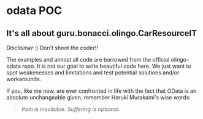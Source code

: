 # odata POC


It's all about guru.bonacci.olingo.CarResourceIT
-------------

*Disclaimer* :) 
Don't shoot the coder!!

The examples and almost all code are borrowed from the official olingo-odata repo.
It is not our goal to write beautiful code here. We just want to spot weakenesses and limitations and test potential solutions and/or workarounds.

If you, like me now, are ever confronted in life with the fact that OData is an absolute unchangeable given, remember Haruki Murakami's wise words:
> *Pain is inevitable. Suffering is optional.* 
